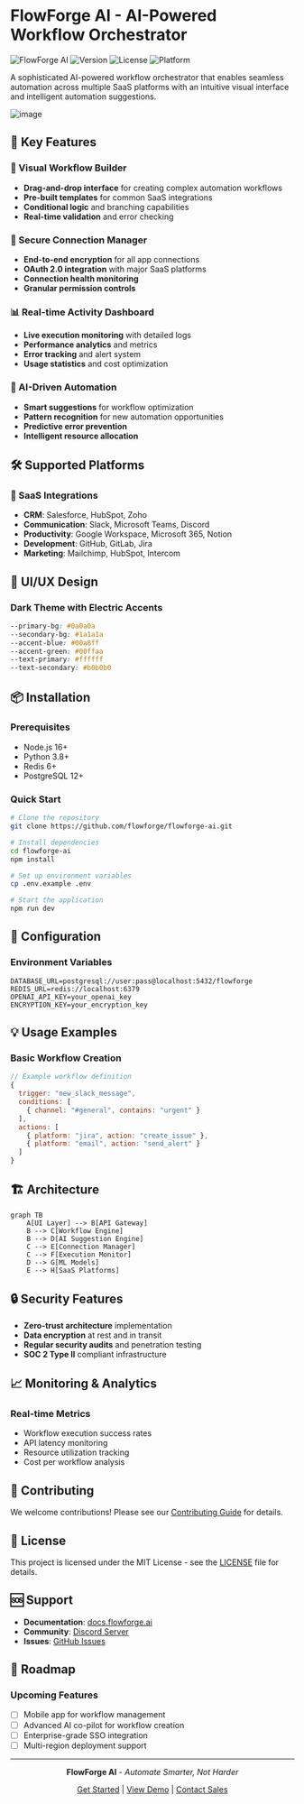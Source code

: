 # FlowForge AI - AI-Powered Workflow Orchestrator

![FlowForge AI](https://img.shields.io/badge/FlowForge-AI%20Automation-blue)
![Version](https://img.shields.io/badge/version-1.0.0-green)
![License](https://img.shields.io/badge/license-MIT-blue)
![Platform](https://img.shields.io/badge/platform-SaaS%20Integration-success)

A sophisticated AI-powered workflow orchestrator that enables seamless automation across multiple SaaS platforms with an intuitive visual interface and intelligent automation suggestions.

![image]("https://github.com/user-attachments/assets/643c5ce4-cdd0-4dd2-bbcc-318d2d2ee2a2")

## 🚀 Key Features

### 🎯 Visual Workflow Builder
- **Drag-and-drop interface** for creating complex automation workflows
- **Pre-built templates** for common SaaS integrations
- **Conditional logic** and branching capabilities
- **Real-time validation** and error checking

### 🔗 Secure Connection Manager
- **End-to-end encryption** for all app connections
- **OAuth 2.0 integration** with major SaaS platforms
- **Connection health monitoring**
- **Granular permission controls**

### 📊 Real-time Activity Dashboard
- **Live execution monitoring** with detailed logs
- **Performance analytics** and metrics
- **Error tracking** and alert system
- **Usage statistics** and cost optimization

### 🧠 AI-Driven Automation
- **Smart suggestions** for workflow optimization
- **Pattern recognition** for new automation opportunities
- **Predictive error prevention**
- **Intelligent resource allocation**

## 🛠️ Supported Platforms

### 🤝 SaaS Integrations
- **CRM**: Salesforce, HubSpot, Zoho
- **Communication**: Slack, Microsoft Teams, Discord
- **Productivity**: Google Workspace, Microsoft 365, Notion
- **Development**: GitHub, GitLab, Jira
- **Marketing**: Mailchimp, HubSpot, Intercom

## 🎨 UI/UX Design

### Dark Theme with Electric Accents
```css
--primary-bg: #0a0a0a
--secondary-bg: #1a1a1a
--accent-blue: #00a8ff
--accent-green: #00ffaa
--text-primary: #ffffff
--text-secondary: #b0b0b0
```

## 📦 Installation

### Prerequisites
- Node.js 16+ 
- Python 3.8+
- Redis 6+
- PostgreSQL 12+

### Quick Start
```bash
# Clone the repository
git clone https://github.com/flowforge/flowforge-ai.git

# Install dependencies
cd flowforge-ai
npm install

# Set up environment variables
cp .env.example .env

# Start the application
npm run dev
```

## 🔧 Configuration

### Environment Variables
```env
DATABASE_URL=postgresql://user:pass@localhost:5432/flowforge
REDIS_URL=redis://localhost:6379
OPENAI_API_KEY=your_openai_key
ENCRYPTION_KEY=your_encryption_key
```

## 💡 Usage Examples

### Basic Workflow Creation
```javascript
// Example workflow definition
{
  trigger: "new_slack_message",
  conditions: [
    { channel: "#general", contains: "urgent" }
  ],
  actions: [
    { platform: "jira", action: "create_issue" },
    { platform: "email", action: "send_alert" }
  ]
}
```

## 🏗️ Architecture

```mermaid
graph TB
    A[UI Layer] --> B[API Gateway]
    B --> C[Workflow Engine]
    B --> D[AI Suggestion Engine]
    C --> E[Connection Manager]
    C --> F[Execution Monitor]
    D --> G[ML Models]
    E --> H[SaaS Platforms]
```

## 🔒 Security Features

- **Zero-trust architecture** implementation
- **Data encryption** at rest and in transit
- **Regular security audits** and penetration testing
- **SOC 2 Type II** compliant infrastructure

## 📈 Monitoring & Analytics

### Real-time Metrics
- Workflow execution success rates
- API latency monitoring
- Resource utilization tracking
- Cost per workflow analysis

## 🤝 Contributing

We welcome contributions! Please see our [Contributing Guide](CONTRIBUTING.md) for details.

## 📄 License

This project is licensed under the MIT License - see the [LICENSE](LICENSE) file for details.

## 🆘 Support

- **Documentation**: [docs.flowforge.ai](https://docs.flowforge.ai)
- **Community**: [Discord Server](https://discord.gg/flowforge)
- **Issues**: [GitHub Issues](https://github.com/flowforge/flowforge-ai/issues)

## 🚀 Roadmap

### Upcoming Features
- [ ] Mobile app for workflow management
- [ ] Advanced AI co-pilot for workflow creation
- [ ] Enterprise-grade SSO integration
- [ ] Multi-region deployment support

---

<div align="center">

**FlowForge AI** - *Automate Smarter, Not Harder*

[Get Started](#installation) | [View Demo](https://demo.flowforge.ai) | [Contact Sales](mailto:sales@flowforge.ai)

</div>
